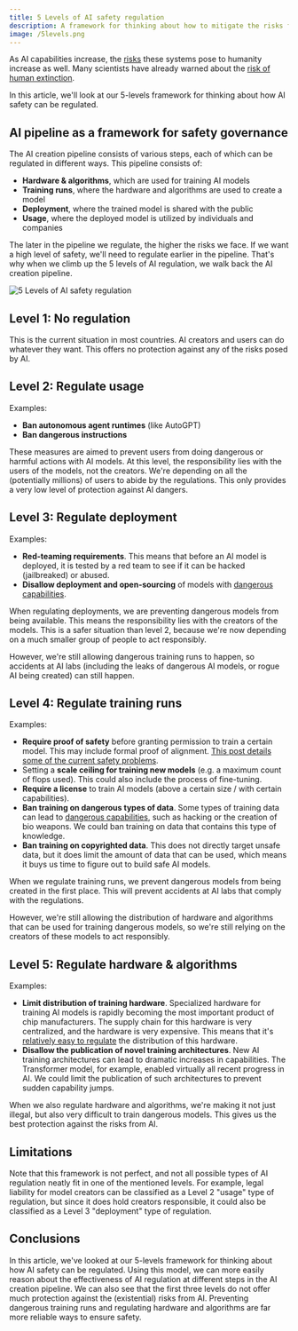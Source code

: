 ```yaml
---
title: 5 Levels of AI safety regulation
description: A framework for thinking about how to mitigate the risks from powerful AI systems
image: /5levels.png
---
```


As AI capabilities increase, the [risks](/risks) these systems pose to humanity increase as well.
Many scientists have already warned about the [risk of human extinction](/xrisk).

In this article, we'll look at our 5-levels framework for thinking about how AI safety can be regulated.

## AI pipeline as a framework for safety governance

The AI creation pipeline consists of various steps, each of which can be regulated in different ways.
This pipeline consists of:

- **Hardware & algorithms**, which are used for training AI models
- **Training runs**, where the hardware and algorithms are used to create a model
- **Deployment**, where the trained model is shared with the public
- **Usage**, where the deployed model is utilized by individuals and companies

The later in the pipeline we regulate, the higher the risks we face.
If we want a high level of safety, we'll need to regulate earlier in the pipeline.
That's why when we climb up the 5 levels of AI regulation, we walk back the AI creation pipeline.

![5 Levels of AI safety regulation](/5levels.png)

## Level 1: No regulation

This is the current situation in most countries.
AI creators and users can do whatever they want.
This offers no protection against any of the risks posed by AI.

## Level 2: Regulate usage

Examples:

- **Ban autonomous agent runtimes** (like AutoGPT)
- **Ban dangerous instructions**

These measures are aimed to prevent users from doing dangerous or harmful actions with AI models.
At this level, the responsibility lies with the users of the models, not the creators.
We're depending on all the (potentially millions) of users to abide by the regulations.
This only provides a very low level of protection against AI dangers.

## Level 3: Regulate deployment

Examples:

- **Red-teaming requirements**. This means that before an AI model is deployed, it is tested by a red team to see if it can be hacked (jailbreaked) or abused.
- **Disallow deployment and open-sourcing** of models with [dangerous capabilities](/dangerous-capabilities).

When regulating deployments, we are preventing dangerous models from being available.
This means the responsibility lies with the creators of the models.
This is a safer situation than level 2, because we're now depending on a much smaller group of people to act responsibly.

However, we're still allowing dangerous training runs to happen, so accidents at AI labs (including the leaks of dangerous AI models, or rogue AI being created) can still happen.

## Level 4: Regulate training runs

Examples:

- **Require proof of safety** before granting permission to train a certain model. This may include formal proof of alignment. [This post details some of the current safety problems](https://www.lesswrong.com/posts/mnoc3cKY3gXMrTybs/a-list-of-core-ai-safety-problems-and-how-i-hope-to-solve).
- Setting a **scale ceiling for training new models** (e.g. a maximum count of flops used). This could also include the process of fine-tuning.
- **Require a license** to train AI models (above a certain size / with certain capabilities).
- **Ban training on dangerous types of data**. Some types of training data can lead to [dangerous capabilities](/dangerous-capabilities), such as hacking or the creation of bio weapons. We could ban training on data that contains this type of knowledge.
- **Ban training on copyrighted data**. This does not directly target unsafe data, but it does limit the amount of data that can be used, which means it buys us time to figure out to build safe AI models.

When we regulate training runs, we prevent dangerous models from being created in the first place.
This will prevent accidents at AI labs that comply with the regulations.

However, we're still allowing the distribution of hardware and algorithms that can be used for training dangerous models, so we're still relying on the creators of these models to act responsibly.

## Level 5: Regulate hardware & algorithms

Examples:

- **Limit distribution of training hardware**. Specialized hardware for training AI models is rapidly becoming the most important product of chip manufacturers. The supply chain for this hardware is very centralized, and the hardware is very expensive. This means that it's [relatively easy to regulate](https://arxiv.org/abs/2303.11341) the distribution of this hardware.
- **Disallow the publication of novel training architectures**. New AI training architectures can lead to dramatic increases in capabilities. The Transformer model, for example, enabled virtually all recent progress in AI. We could limit the publication of such architectures to prevent sudden capability jumps.

When we also regulate hardware and algorithms, we're making it not just illegal, but also very difficult to train dangerous models.
This gives us the best protection against the risks from AI.

## Limitations

Note that this framework is not perfect, and not all possible types of AI regulation neatly fit in one of the mentioned levels.
For example, legal liability for model creators can be classified as a Level 2 "usage" type of regulation, but since it does hold creators responsible, it could also be classified as a Level 3 "deployment" type of regulation.

## Conclusions

In this article, we've looked at our 5-levels framework for thinking about how AI safety can be regulated.
Using this model, we can more easily reason about the effectiveness of AI regulation at different steps in the AI creation pipeline.
We can also see that the first three levels do not offer much protection against the (existential) risks from AI.
Preventing dangerous training runs and regulating hardware and algorithms are far more reliable ways to ensure safety.
